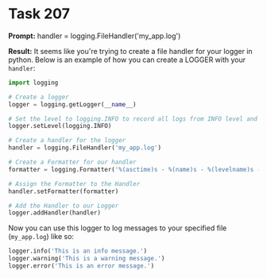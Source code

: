 # Task 207

**Prompt:** handler = logging.FileHandler('my_app.log')

**Result:**
It seems like you're trying to create a file handler for your logger in python. Below is an example of how you can create a LOGGER with your `handler`:

```python
import logging

# Create a logger
logger = logging.getLogger(__name__)

# Set the level to logging.INFO to record all logs from INFO level and up
logger.setLevel(logging.INFO)

# Create a handler for the logger
handler = logging.FileHandler('my_app.log')

# Create a Formatter for our handler
formatter = logging.Formatter('%(asctime)s - %(name)s - %(levelname)s - %(message)s')

# Assign the Formatter to the Handler
handler.setFormatter(formatter)

# Add the Handler to our Logger
logger.addHandler(handler)
```

Now you can use this logger to log messages to your specified file (`my_app.log`) like so:

```python
logger.info('This is an info message.')
logger.warning('This is a warning message.')
logger.error('This is an error message.')
```
